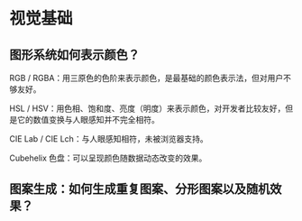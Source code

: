 # 视觉基础

## 图形系统如何表示颜色？

RGB / RGBA：用三原色的色阶来表示颜色，是最基础的颜色表示法，但对用户不够友好。

HSL / HSV：用色相、饱和度、亮度（明度）来表示颜色，对开发者比较友好，但是它的数值变换与人眼感知并不完全相符。

CIE Lab / CIE Lch：与人眼感知相符，未被浏览器支持。

Cubehelix 色盘：可以呈现颜色随数据动态改变的效果。

## 图案生成：如何生成重复图案、分形图案以及随机效果？

